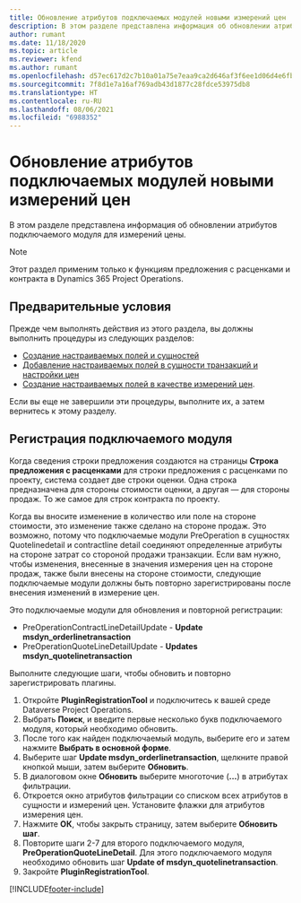 ```yaml
---
title: Обновление атрибутов подключаемых модулей новыми измерений цен
description: В этом разделе представлена информация об обновлении атрибутов подключаемого модуля для измерений цены.
author: rumant
ms.date: 11/18/2020
ms.topic: article
ms.reviewer: kfend
ms.author: rumant
ms.openlocfilehash: d57ec617d2c7b10a01a75e7eaa9ca2d646af3f6ee1d06d4e6fb228fc0533da27
ms.sourcegitcommit: 7f8d1e7a16af769adb43d1877c28fdce53975db8
ms.translationtype: HT
ms.contentlocale: ru-RU
ms.lasthandoff: 08/06/2021
ms.locfileid: "6988352"
---
```

# <a name="update-plug-in-attributes-with-new-pricing-dimensions"></a>Обновление атрибутов подключаемых модулей новыми измерений цен

В этом разделе представлена информация об обновлении атрибутов подключаемого модуля для измерений цены.

> [!NOTE]
> Этот раздел применим только к функциям предложения с расценками и контракта в Dynamics 365 Project Operations.

## <a name="prerequisites"></a>Предварительные условия
Прежде чем выполнять действия из этого раздела, вы должны выполнить процедуры из следующих разделов:

  - [Создание настраиваемых полей и сущностей](create-custom-fields-entities-pricing-dimensions.md) 
  - [Добавление настраиваемых полей в сущности транзакций и настройки цен](add-custom-fields-price-setup-transactional-entities.md)
  - [Создание настраиваемых полей в качестве измерений цен](set-up-custom-fields-pricing-dimensions.md). 
  
Если вы еще не завершили эти процедуры, выполните их, а затем вернитесь к этому разделу.

## <a name="register-a-plug-in"></a>Регистрация подключаемого модуля
Когда сведения строки предложения создаются на страницы **Строка предложения с расценками** для строки предложения с расценками по проекту, система создает две строки оценки. Одна строка предназначена для стороны стоимости оценки, а другая — для стороны продаж. То же самое для строк контракта по проекту.

Когда вы вносите изменение в количество или поле на стороне стоимости, это изменение также сделано на стороне продаж. Это возможно, потому что подключаемые модули PreOperation в сущностях Quotelinedetail и contractline detail соединяют определенные атрибуты на стороне затрат со стороной продажи транзакции. Если вам нужно, чтобы изменения, внесенные в значения измерения цен на стороне продаж, также были внесены на стороне стоимости, следующие подключаемые модули должны быть повторно зарегистрированы после внесения изменений в измерение цен.

Это подключаемые модули для обновления и повторной регистрации:

- PreOperationContractLineDetailUpdate - **Update msdyn_orderlinetransaction**
- PreOperationQuoteLineDetailUpdate - **Updates msdyn_quotelinetransaction**

Выполните следующие шаги, чтобы обновить и повторно зарегистрировать плагины.

1. Откройте **PluginRegistrationTool** и подключитесь к вашей среде Dataverse Project Operations.
2. Выбрать **Поиск**, и введите первые несколько букв подключаемого модуля, который необходимо обновить.
3. После того как найден подключаемый модуль, выберите его и затем нажмите **Выбрать в основной форме**.
4. Выберите шаг **Update msdyn_orderlinetransaction**, щелкните правой кнопкой мыши, затем выберите **Обновить**.
5. В диалоговом окне **Обновить** выберите многоточие (**...**) в атрибутах фильтрации.
6. Откроется окно атрибутов фильтрации со списком всех атрибутов в сущности и измерений цен. Установите флажки для атрибутов измерения цен.
7. Нажмите **ОК**, чтобы закрыть страницу, затем выберите **Обновить шаг**.
8. Повторите шаги 2-7 для второго подключаемого модуля, **PreOperationQuoteLineDetail**. Для этого подключаемого модуля необходимо обновить шаг **Update of msdyn_quotelinetransaction**.
9. Закройте **PluginRegistrationTool**.


[!INCLUDE[footer-include](../includes/footer-banner.md)]